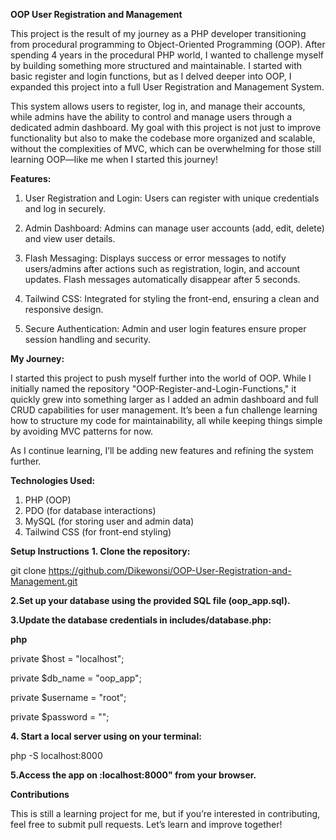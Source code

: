**OOP User Registration and Management**

This project is the result of my journey as a PHP developer transitioning from procedural programming to Object-Oriented Programming (OOP). After spending 4 years in the procedural PHP world, I wanted to challenge myself by building something more structured and maintainable. I started with basic register and login functions, but as I delved deeper into OOP, I expanded this project into a full User Registration and Management System.

This system allows users to register, log in, and manage their accounts, while admins have the ability to control and manage users through a dedicated admin dashboard. My goal with this project is not just to improve functionality but also to make the codebase more organized and scalable, without the complexities of MVC, which can be overwhelming for those still learning OOP—like me when I started this journey!

**Features:**

1. User Registration and Login: Users can register with unique credentials and log in securely.

2. Admin Dashboard: Admins can manage user accounts (add, edit, delete) and view user details.

3. Flash Messaging: Displays success or error messages to notify users/admins after actions such as registration, login, and account updates. Flash messages automatically disappear after 5 seconds.

4. Tailwind CSS: Integrated for styling the front-end, ensuring a clean and responsive design.

5. Secure Authentication: Admin and user login features ensure proper session handling and security. 


**My Journey:**

I started this project to push myself further into the world of OOP. While I initially named the repository "OOP-Register-and-Login-Functions," it quickly grew into something larger as I added an admin dashboard and full CRUD capabilities for user management. It’s been a fun challenge learning how to structure my code for maintainability, all while keeping things simple by avoiding MVC patterns for now.

As I continue learning, I’ll be adding new features and refining the system further.


**Technologies Used:**
1. PHP (OOP)
2. PDO (for database interactions)
3. MySQL (for storing user and admin data)
4. Tailwind CSS (for front-end styling)


**Setup Instructions**
**1. Clone the repository:**

  git clone https://github.com/Dikewonsi/OOP-User-Registration-and-Management.git


**2.Set up your database using the provided SQL file (oop_app.sql).**

**3.Update the database credentials in includes/database.php:**

**php**

private $host = "localhost";

private $db_name = "oop_app";

private $username = "root"; 

private $password = ""; 

**4. Start a local server using on your terminal:**

php -S localhost:8000

**5.Access the app on :localhost:8000" from your browser.**

**Contributions**

This is still a learning project for me, but if you’re interested in contributing, feel free to submit pull requests. Let’s learn and improve together!
